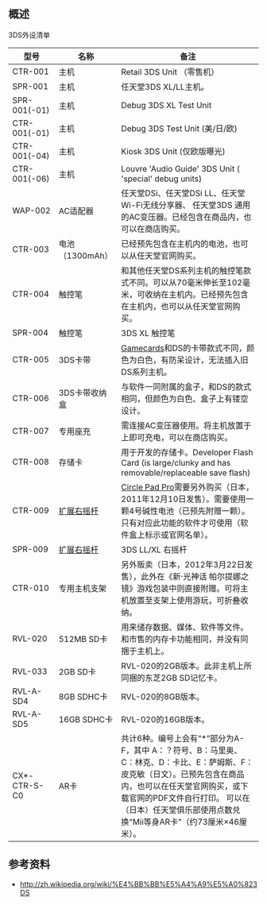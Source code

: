 ## 概述

3DS外设清单

| 型号          | 名称                                | 备注                                                                                                                                                                                                                                                            |
|---------------|-------------------------------------|-----------------------------------------------------------------------------------------------------------------------------------------------------------------------------------------------------------------------------------------------------------------|
| CTR-001       | 主机                                | Retail 3DS Unit （零售机）                                                                                                                                                                                                                                      |
| SPR-001       | 主机                                | 任天堂3DS XL/LL主机。                                                                                                                                                                                                                                           |
| SPR-001(-01)  | 主机                                | Debug 3DS XL Test Unit                                                                                                                                                                                                                                          |
| CTR-001(-01)  | 主机                                | Debug 3DS Test Unit (美/日/欧)                                                                                                                                                                                                                                  |
| CTR-001(-04)  | 主机                                | Kiosk 3DS Unit (仅欧版曝光)                                                                                                                                                                                                                                     |
| CTR-001(-06)  | 主机                                | Louvre 'Audio Guide' 3DS Unit ( 'special' debug units)                                                                                                                                                                                                          |
| WAP-002       | AC适配器                            | 任天堂DSi、任天堂DSi LL、任天堂Wi-Fi无线分享器、 任天堂3DS 通用的AC变压器。已经包含在商品内，也可以在商店购买。                                                                                                                                                 |
| CTR-003       | 电池（1300mAh）                     | 已经预先包含在主机内的电池，也可以从任天堂官网购买。                                                                                                                                                                                                            |
| CTR-004       | 触控笔                              | 和其他任天堂DS系列主机的触控笔款式不同。可以从70毫米伸长至102毫米，可收纳在主机内。已经预先包含在主机内，也可以从任天堂官网购买。                                                                                                                               |
| SPR-004       | 触控笔                              | 3DS XL 触控笔                                                                                                                                                                                                                                                   |
| CTR-005       | 3DS卡带                             | [Gamecards](Gamecards "wikilink")和DS的卡带款式不同，颜色为白色，有防呆设计，无法插入旧DS系列主机。                                                                                                                                                             |
| CTR-006       | 3DS卡带收纳盒                       | 与软件一同附属的盒子，和DS的款式相同，但颜色为白色、盒子上有镂空设计。                                                                                                                                                                                          |
| CTR-007       | 专用座充                            | 需连接AC变压器使用。将主机放置于上即可充电，可以在商店购买。                                                                                                                                                                                                    |
| CTR-008       | 存储卡                              | 用于开发的存储卡。Developer Flash Card (is large/clunky and has removable/replaceable save flash)                                                                                                                                                               |
| CTR-009       | [扩展右摇杆](扩展右摇杆 "wikilink") | [Circle Pad Pro](Circle_Pad_Pro "wikilink")需要另外购买（日本，2011年12月10日发售）。需要使用一颗4号碱性电池（已预先附赠一颗）。 只有对应此功能的软件才可使用（软件盒上标示或官网名单）。                                                                       |
| SPR-009       | [扩展右摇杆](扩展右摇杆 "wikilink") | 3DS LL/XL 右摇杆                                                                                                                                                                                                                                                |
| CTR-010       | 专用主机支架                        | 另外贩卖（日本，2012年3月22日发售），此外在《新‧光神话 帕尔提娜之镜》游戏包装中则直接附赠。可将主机放置至支架上使用游玩，可折叠收纳。                                                                                                                           |
| RVL-020       | 512MB SD卡                          | 用来储存数据、媒体、软件等文件。和市售的内存卡功能相同，并没有同捆于主机上。                                                                                                                                                                                    |
| RVL-033       | 2GB SD卡                            | RVL-020的2GB版本。此非主机上所同捆的东芝2GB SD记忆卡。                                                                                                                                                                                                          |
| RVL-A-SD4     | 8GB SDHC卡                          | RVL-020的8GB版本。                                                                                                                                                                                                                                              |
| RVL-A-SD5     | 16GB SDHC卡                         | RVL-020的16GB版本。                                                                                                                                                                                                                                             |
| CX\*-CTR-S-C0 | AR卡                                | 共计6种。编号上会有“\*”部分为A-F，其中 A：？符号、B：马里奥、C：林克、D：卡比、E：萨姆斯、F：皮克敏（日文）。已预先包含在商品内，也可以在任天堂官网购买，或下载官网的PDF文件自行打印。 可以在（日本）任天堂俱乐部使用点数兑换“Mii等身AR卡”（约73厘米×46厘米）。 |

## 参考资料

- <http://zh.wikipedia.org/wiki/%E4%BB%BB%E5%A4%A9%E5%A0%823DS>